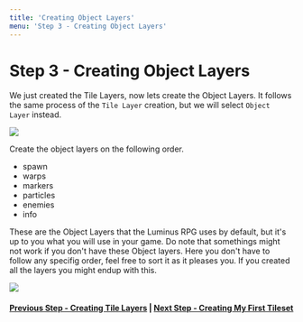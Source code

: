 ```yaml
---
title: 'Creating Object Layers'
menu: 'Step 3 - Creating Object Layers'
---
```


<h1 class="text-center">Step 3 - Creating Object Layers</h1>

We just created the Tile Layers, now lets create the Object Layers. It follows the same process of the `Tile Layer` creation, but we will select `Object Layer` instead.

[![](https://i.ibb.co/NnF7nB2/Screen-Shot-2021-04-08-at-11-24-24.png?classes=center)](https://i.ibb.co/NnF7nB2/Screen-Shot-2021-04-08-at-11-24-24.png)

Create the object layers on the following order.

* spawn
* warps
* markers
* particles
* enemies
* info

These are the Object Layers that the Luminus RPG uses by default, but it's up to you what you will use in your game. Do note that somethings might not work if you don't have these Object layers. Here you don't have to follow any specifig order, feel free to sort it as it pleases you. If you created all the layers you might endup with this.

[![](https://i.ibb.co/SsJztSs/Screen-Shot-2021-04-08-at-15-06-37.png?classes=center)](https://i.ibb.co/SsJztSs/Screen-Shot-2021-04-08-at-15-06-37.png)

#### [Previous Step - Creating Tile Layers](../creating-tile-layers) | [Next Step - Creating My First Tileset](../creating-my-first-tileset)